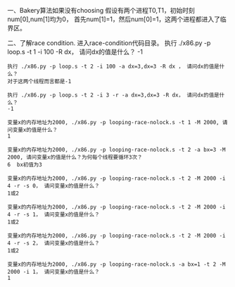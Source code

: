 一、Bakery算法如果没有choosing
假设有两个进程T0,T1，初始时刻num[0],num[1]均为0，
首先num[1]=1，然后num[0]=1，这两个进程都进入了临界区。

二、了解race condition. 进入race-condition代码目录。
	执行 ./x86.py -p loop.s -t 1 -i 100 -R dx， 请问dx的值是什么？
	-1

	执行 ./x86.py -p loop.s -t 2 -i 100 -a dx=3,dx=3 -R dx ， 请问dx的值是什么？
	对于这两个线程而言都是-1

	执行 ./x86.py -p loop.s -t 2 -i 3 -r -a dx=3,dx=3 -R dx， 请问dx的值是什么？
	-1

	变量x的内存地址为2000, ./x86.py -p looping-race-nolock.s -t 1 -M 2000, 请问变量x的值是什么？
	1
	
	变量x的内存地址为2000, ./x86.py -p looping-race-nolock.s -t 2 -a bx=3 -M 2000, 请问变量x的值是什么？为何每个线程要循环3次？
	6  bx初值为3

	变量x的内存地址为2000, ./x86.py -p looping-race-nolock.s -t 2 -M 2000 -i 4 -r -s 0， 请问变量x的值是什么？
	1或2

	变量x的内存地址为2000, ./x86.py -p looping-race-nolock.s -t 2 -M 2000 -i 4 -r -s 1， 请问变量x的值是什么？
	1或2

	变量x的内存地址为2000, ./x86.py -p looping-race-nolock.s -t 2 -M 2000 -i 4 -r -s 2， 请问变量x的值是什么？
	1或2

	变量x的内存地址为2000, ./x86.py -p looping-race-nolock.s -a bx=1 -t 2 -M 2000 -i 1， 请问变量x的值是什么？
	1
